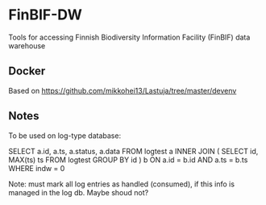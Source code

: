 # FinBIF-DW
Tools for accessing Finnish Biodiversity Information Facility (FinBIF) data warehouse

## Docker

Based on https://github.com/mikkohei13/Lastuja/tree/master/devenv

## Notes

To be used on log-type database:

SELECT a.id, a.ts, a.status, a.data
FROM logtest a
INNER JOIN (
    SELECT id, MAX(ts) ts
    FROM logtest
    GROUP BY id
) b ON a.id = b.id AND a.ts = b.ts
WHERE indw = 0

Note: must mark all log entries as handled (consumed), if this info is managed in the log db. Maybe shoud not?

